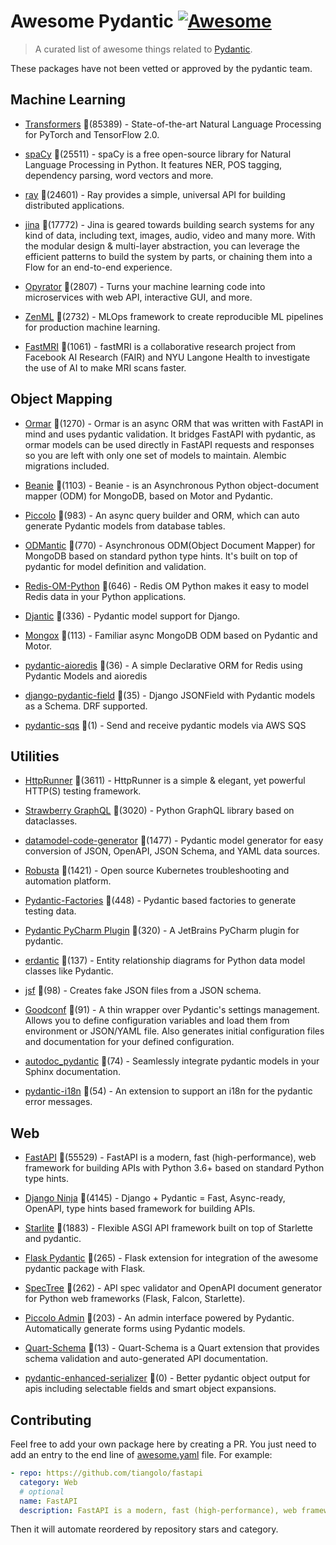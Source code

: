 # Awesome Pydantic [![Awesome](https://awesome.re/badge-flat.svg)](https://github.com/sindresorhus/awesome)

> A curated list of awesome things related to [Pydantic](https://pydantic-docs.helpmanual.io/).

These packages have not been vetted or approved by the pydantic team.


## Machine Learning
  
- [Transformers](https://github.com/huggingface/transformers) 🌟(85389) - State-of-the-art Natural Language Processing for PyTorch and TensorFlow 2.0.
  
- [spaCy](https://github.com/explosion/spaCy) 🌟(25511) - spaCy is a free open-source library for Natural Language Processing in Python. It features NER, POS tagging, dependency parsing, word vectors and more.
  
- [ray](https://github.com/ray-project/ray) 🌟(24601) - Ray provides a simple, universal API for building distributed applications.
  
- [jina](https://github.com/jina-ai/jina) 🌟(17772) - Jina is geared towards building search systems for any kind of data, including text, images, audio, video and many more. With the modular design & multi-layer abstraction, you can leverage the efficient patterns to build the system by parts, or chaining them into a Flow for an end-to-end experience.
  
- [Opyrator](https://github.com/ml-tooling/opyrator) 🌟(2807) - Turns your machine learning code into microservices with web API, interactive GUI, and more.
  
- [ZenML](https://github.com/zenml-io/zenml) 🌟(2732) - MLOps framework to create reproducible ML pipelines for production machine learning.
  
- [FastMRI](https://github.com/facebookresearch/fastMRI) 🌟(1061) - fastMRI is a collaborative research project from Facebook AI Research (FAIR) and NYU Langone Health to investigate the use of AI to make MRI scans faster.
  

## Object Mapping
  
- [Ormar](https://github.com/collerek/ormar) 🌟(1270) - Ormar is an async ORM that was written with FastAPI in mind and uses pydantic validation. It bridges FastAPI with pydantic, as ormar models can be used directly in FastAPI requests and responses so you are left with only one set of models to maintain. Alembic migrations included.
  
- [Beanie](https://github.com/roman-right/beanie) 🌟(1103) - Beanie - is an Asynchronous Python object-document mapper (ODM) for MongoDB, based on Motor and Pydantic.
  
- [Piccolo](https://github.com/piccolo-orm/piccolo) 🌟(983) - An async query builder and ORM, which can auto generate Pydantic models from database tables.
  
- [ODMantic](https://github.com/art049/odmantic) 🌟(770) - Asynchronous ODM(Object Document Mapper) for MongoDB based on standard python type hints. It's built on top of pydantic for model definition and validation.
  
- [Redis-OM-Python](https://github.com/redis/redis-om-python) 🌟(646) - Redis OM Python makes it easy to model Redis data in your Python applications.
  
- [Djantic](https://github.com/jordaneremieff/djantic) 🌟(336) - Pydantic model support for Django.
  
- [Mongox](https://github.com/aminalaee/mongox) 🌟(113) - Familiar async MongoDB ODM based on Pydantic and Motor.
  
- [pydantic-aioredis](https://github.com/andrewthetechie/pydantic-aioredis) 🌟(36) - A simple Declarative ORM for Redis using Pydantic Models and aioredis
  
- [django-pydantic-field](https://github.com/surenkov/django-pydantic-field) 🌟(35) - Django JSONField with Pydantic models as a Schema. DRF supported.
  
- [pydantic-sqs](https://github.com/andrewthetechie/pydantic-sqs) 🌟(1) - Send and receive pydantic models via AWS SQS
  

## Utilities
  
- [HttpRunner](https://github.com/httprunner/httprunner) 🌟(3611) - HttpRunner is a simple & elegant, yet powerful HTTP(S) testing framework.
  
- [Strawberry GraphQL](https://github.com/strawberry-graphql/strawberry) 🌟(3020) - Python GraphQL library based on dataclasses.
  
- [datamodel-code-generator](https://github.com/koxudaxi/datamodel-code-generator) 🌟(1477) - Pydantic model generator for easy conversion of JSON, OpenAPI, JSON Schema, and YAML data sources.
  
- [Robusta](https://github.com/robusta-dev/robusta) 🌟(1421) - Open source Kubernetes troubleshooting and automation platform.
  
- [Pydantic-Factories](https://github.com/Goldziher/pydantic-factories) 🌟(448) - Pydantic based factories to generate testing data.
  
- [Pydantic PyCharm Plugin](https://github.com/koxudaxi/pydantic-pycharm-plugin) 🌟(320) - A JetBrains PyCharm plugin for pydantic.
  
- [erdantic](https://github.com/drivendataorg/erdantic) 🌟(137) - Entity relationship diagrams for Python data model classes like Pydantic.
  
- [jsf](https://github.com/ghandic/jsf) 🌟(98) - Creates fake JSON files from a JSON schema.
  
- [Goodconf](https://github.com/lincolnloop/goodconf) 🌟(91) - A thin wrapper over Pydantic's settings management. Allows you to define configuration variables and load them from environment or JSON/YAML file. Also generates initial configuration files and documentation for your defined configuration.
  
- [autodoc_pydantic](https://github.com/mansenfranzen/autodoc_pydantic) 🌟(74) - Seamlessly integrate pydantic models in your Sphinx documentation.
  
- [pydantic-i18n](https://github.com/boardpack/pydantic-i18n) 🌟(54) - An extension to support an i18n for the pydantic error messages.
  

## Web
  
- [FastAPI](https://github.com/tiangolo/fastapi) 🌟(55529) - FastAPI is a modern, fast (high-performance), web framework for building APIs with Python 3.6+ based on standard Python type hints.
  
- [Django Ninja](https://github.com/vitalik/django-ninja) 🌟(4145) - Django + Pydantic = Fast, Async-ready, OpenAPI, type hints based framework for building APIs.
  
- [Starlite](https://github.com/Goldziher/starlite) 🌟(1883) - Flexible ASGI API framework built on top of Starlette and pydantic.
  
- [Flask Pydantic](https://github.com/bauerji/flask_pydantic) 🌟(265) - Flask extension for integration of the awesome pydantic package with Flask.
  
- [SpecTree](https://github.com/0b01001001/spectree) 🌟(262) - API spec validator and OpenAPI document generator for Python web frameworks (Flask, Falcon, Starlette).
  
- [Piccolo Admin](https://github.com/piccolo-orm/piccolo_admin) 🌟(203) - An admin interface powered by Pydantic. Automatically generate forms using Pydantic models.
  
- [Quart-Schema](https://gitlab.com/pgjones/quart-schema) 🌟(13) - Quart-Schema is a Quart extension that provides schema validation and auto-generated API documentation.
  
- [pydantic-enhanced-serializer](https://github.com/adamsussman/pydantic-enhanced-serializer) 🌟(0) - Better pydantic object output for apis including selectable fields and smart object expansions.
  


## Contributing

Feel free to add your own package here by creating a PR. You just need to add an entry to the end line of [awesome.yaml](./awesome.yaml) file.
For example:

```yaml
- repo: https://github.com/tiangolo/fastapi
  category: Web
  # optional
  name: FastAPI
  description: FastAPI is a modern, fast (high-performance), web framework for building APIs with Python 3.6+ based on standard Python type hints.
```

Then it will automate reordered by repository stars and category.